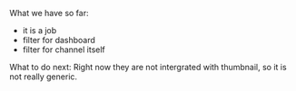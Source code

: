 What we have so far:
- it is a job
- filter for dashboard  
- filter for channel itself

What to do next:
Right now they are not intergrated with thumbnail, so it is not really generic.